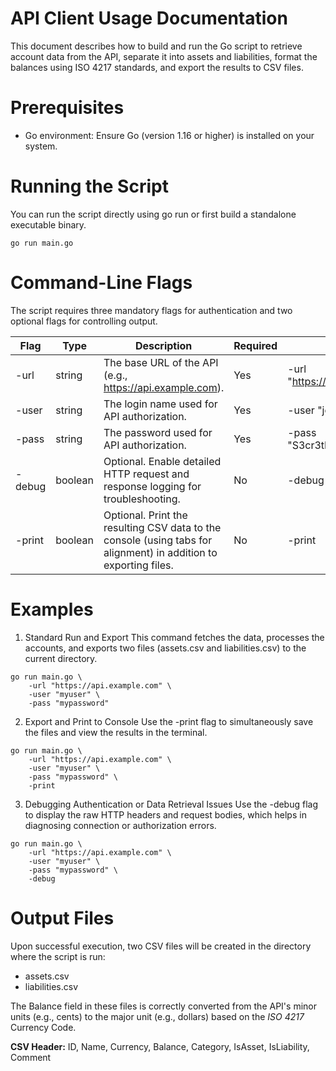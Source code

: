 # API Client Usage Documentation

This document describes how to build and run the Go script to retrieve account data from the API, separate it into assets and liabilities, format the balances using ISO 4217 standards, and export the results to CSV files.

# Prerequisites
- Go environment: Ensure Go (version 1.16 or higher) is installed on your system.

# Running the Script
You can run the script directly using go run or first build a standalone executable binary.
```
go run main.go
```

# Command-Line Flags
The script requires three mandatory flags for authentication and two optional flags for controlling output.

| Flag     | Type    | Description                                                                                                      | Required | Example                           |
|----------|---------|------------------------------------------------------------------------------------------------------------------|----------|-----------------------------------|
| -url     | string  | The base URL of the API (e.g., https://api.example.com).                                                             | Yes      | -url "https://api.example.com"  |
| -user    | string  | The login name used for API authorization.                                                                       | Yes      | -user "john.doe"                  |
| -pass    | string  | The password used for API authorization.                                                                         | Yes      | -pass "S3cr3tP@ssw0rd"            |
| -debug   | boolean | Optional. Enable detailed HTTP request and response logging for troubleshooting.                                 | No       | -debug                            |
| -print   | boolean | Optional. Print the resulting CSV data to the console (using tabs for alignment) in addition to exporting files. | No       | -print                            |

# Examples
1. Standard Run and Export
This command fetches the data, processes the accounts, and exports two files (assets.csv and liabilities.csv) to the current directory.

```
go run main.go \
    -url "https://api.example.com" \
    -user "myuser" \
    -pass "mypassword"
```

2. Export and Print to Console
Use the -print flag to simultaneously save the files and view the results in the terminal.

```
go run main.go \
    -url "https://api.example.com" \
    -user "myuser" \
    -pass "mypassword" \
    -print
```

3. Debugging Authentication or Data Retrieval Issues
Use the -debug flag to display the raw HTTP headers and request bodies, which helps in diagnosing connection or authorization errors.

```
go run main.go \
    -url "https://api.example.com" \
    -user "myuser" \
    -pass "mypassword" \
    -debug
```

# Output Files
Upon successful execution, two CSV files will be created in the directory where the script is run:
* assets.csv
* liabilities.csv

The Balance field in these files is correctly converted from the API's minor units (e.g., cents) to the major unit (e.g., dollars) based on the *ISO 4217* Currency Code.

**CSV Header:** ID, Name, Currency, Balance, Category, IsAsset, IsLiability, Comment

